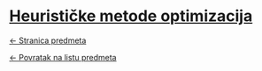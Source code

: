 # [Heurističke metode optimizacija](https://www.github.com/studosi-fer/HMO)
[<- Stranica predmeta](https://www.fer.unizg.hr/predmet/hmo)

[<- Povratak na listu predmeta](https://www.github.com/studosi/FER)